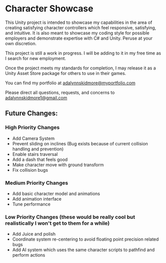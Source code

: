 # Character Showcase
This Unity project is intended to showcase my capabilities in the area of creating satisfying character controllers which feel responsive, satisfying, and intuitive. It is also meant to showcase my coding style for possible employers and demonstrate expertise with C# and Unity. Peruse at your own discretion.

This project is still a work in progress. I will be adding to it in my free time as I search for new employment.

Once the project meets my standards for completion, I may release it as a Unity Asset Store package for others to use in their games.

You can find my portfolio at [adalynnskidmore@myportfolio.com](https://adalynnskidmore.myportfolio.com/)

Please direct all questions, requests, and concerns to adalynnskidmore1@gmail.com

## Future Changes:
### High Priority Changes
- Add Camera System
- Prevent sliding on inclines (Bug exists because of current collision handling and prevention)
- Enable stairs traversal
- Add a dash that feels good
- Make character move with ground transform
- Fix collision bugs

### Medium Priority Changes
- Add basic character model and animations
- Add animation interface
- Tune performance

### Low Priority Changes (these would be really cool but realistically I won't get to them for a while)
- Add Juice and polish
- Coordinate system re-centering to avoid floating point precision related bugs
- Add AI system which uses the same character scripts to pathfind and perform actions
